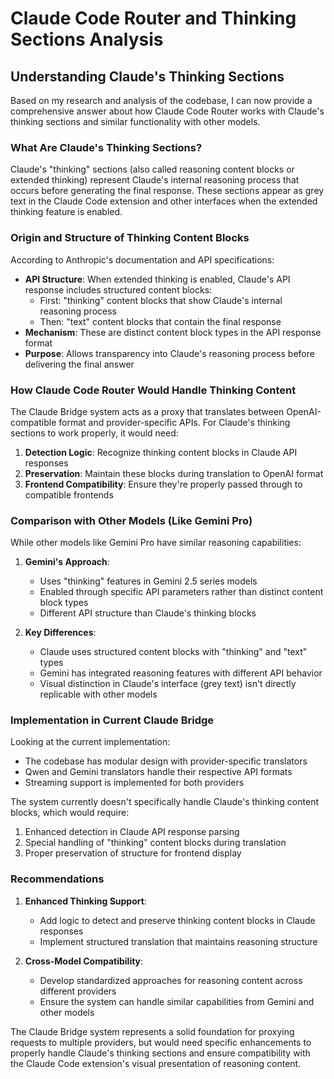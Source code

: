 # Claude Code Router and Thinking Sections Analysis

## Understanding Claude's Thinking Sections

Based on my research and analysis of the codebase, I can now provide a comprehensive answer about how Claude Code Router works with Claude's thinking sections and similar functionality with other models.

### What Are Claude's Thinking Sections?

Claude's "thinking" sections (also called reasoning content blocks or extended thinking) represent Claude's internal reasoning process that occurs before generating the final response. These sections appear as grey text in the Claude Code extension and other interfaces when the extended thinking feature is enabled.

### Origin and Structure of Thinking Content Blocks

According to Anthropic's documentation and API specifications:
- **API Structure**: When extended thinking is enabled, Claude's API response includes structured content blocks:
  - First: "thinking" content blocks that show Claude's internal reasoning process
  - Then: "text" content blocks that contain the final response
- **Mechanism**: These are distinct content block types in the API response format
- **Purpose**: Allows transparency into Claude's reasoning process before delivering the final answer

### How Claude Code Router Would Handle Thinking Content

The Claude Bridge system acts as a proxy that translates between OpenAI-compatible format and provider-specific APIs. For Claude's thinking sections to work properly, it would need:

1. **Detection Logic**: Recognize thinking content blocks in Claude API responses
2. **Preservation**: Maintain these blocks during translation to OpenAI format
3. **Frontend Compatibility**: Ensure they're properly passed through to compatible frontends

### Comparison with Other Models (Like Gemini Pro)

While other models like Gemini Pro have similar reasoning capabilities:

1. **Gemini's Approach**:
   - Uses "thinking" features in Gemini 2.5 series models
   - Enabled through specific API parameters rather than distinct content block types
   - Different API structure than Claude's thinking blocks

2. **Key Differences**:
   - Claude uses structured content blocks with "thinking" and "text" types
   - Gemini has integrated reasoning features with different API behavior
   - Visual distinction in Claude's interface (grey text) isn't directly replicable with other models

### Implementation in Current Claude Bridge

Looking at the current implementation:
- The codebase has modular design with provider-specific translators
- Qwen and Gemini translators handle their respective API formats
- Streaming support is implemented for both providers

The system currently doesn't specifically handle Claude's thinking content blocks, which would require:
1. Enhanced detection in Claude API response parsing
2. Special handling of "thinking" content blocks during translation
3. Proper preservation of structure for frontend display

### Recommendations

1. **Enhanced Thinking Support**:
   - Add logic to detect and preserve thinking content blocks in Claude responses
   - Implement structured translation that maintains reasoning structure

2. **Cross-Model Compatibility**:
   - Develop standardized approaches for reasoning content across different providers
   - Ensure the system can handle similar capabilities from Gemini and other models

The Claude Bridge system represents a solid foundation for proxying requests to multiple providers, but would need specific enhancements to properly handle Claude's thinking sections and ensure compatibility with the Claude Code extension's visual presentation of reasoning content.